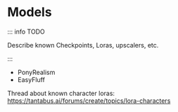 # Models

::: info TODO

Describe known Checkpoints, Loras, upscalers, etc.

:::

- PonyRealism
- EasyFluff

Thread about known character loras: https://tantabus.ai/forums/create/topics/lora-characters

<!--

## Pony Diffusion Installation (VAE specifics)

Click on "Pony Diffusion V6 XL" and then "Import". The download will start in the background. In the meantime, open "Pony Diffusion V6 XL" again, but select `sdxl_vae` to the right and click "Import" once more:

![](/basics/software/sm-pdxl-vae.png){.figure}

VAE is a supplementary file, that will improve the quality of the generated images. If a model comes with a VAE file, you should always download it. Unfortunately, StabilityMatrix doesn't make it easy for you to download both the model and the VAE file both at once, so you have to click "Import" for each of them separately.

VAE comes as a separate smaller file to make it easier for developers to update it. It also makes it easier for you to receive an update, because this way you don't need to re-download the whole multi-gigabyte AI model again. We'll discuss what exactly VAE is and what it does in later chapters.

## Initial Configuration

Set "VAE / Text Encoder" to `sdxl_vae.safetensors`. If you don't see it in the dropdown list, then you [didn't download it](./software#pony-diffusion-v6-xl), so make sure you import this file in StabilityMatrix.

## Scores Ceremony

Now, let's start writing the prompt for our Twilight Sparkle image into the text input at the top called just "Prompt" (we'll leave the "Negative prompt" empty for now).

According to [Pony Diffusion docs][pd-docs], you need to paste this line at the start of the prompt to get images of top quality:

```prompt
score_9, score_8_up, score_7_up, score_6_up, score_5_up, score_4_up
```

The reason why it's required is [complicated](https://civitai.com/articles/4248/what-is-score9-and-how-to-use-it-in-pony-diffusion), and the TLDR is that it's due to a bug found during Pony Diffusion V6 XL training, at which point it was too late to fix it, since it would be too expensive to restart the training.

So, anyway, just keep in mind that all that string of `score_...` must be at the beginning of every prompt for Pony Diffusion. You may just copy and paste it to Forge, and then write everything else on a separate line to visually separate that dumb ceremonial line of `score_...` at the top.

::: tip

Note that Pony Diffusion V7 is going to fix this mistake, thus it's just temporary minor inconvenience. There are some alternative ways to fight it, but let's just copy the `score_...` into the prompt for now.

:::

When you start trying other AI models, you won't need the `score_...` string for them. It is only specific to Pony Diffusion v6 XL. Using that string for other models would only garble their results.

## Source and Rating

Now, here is the time creativity comes into play, and we start describing the desired image to AI.

PD can generate not only pony images, but anime, furry and other cartoon characters. You can add any of the following keywords to your prompt to specify which kind of character you want: `source_pony`, `source_anime`, `source_furry`, `source_cartoon`.

::: info Terminology

We'll call the part of the text in the prompt delimited by punctuation a "**keyword**" or a "**tag**". For example, `source_pony` is a keyword, `clear sky` is a keyword and `blue mane` is also one single keyword. Several words are still counted as a keyword if they are closely related to each other.

Keywords are highlighted with colors in prompt examples for convenience.

:::

PD can generate not only SFW but also NSFW images, and this can be controlled with the keywords `rating_safe`, `rating_questionable` or `rating_explicit`.

So, let's add `source_pony` and `rating_safe` to our prompt to ask for an SFW pony image:

```prompt
score_9, score_8_up, score_7_up, score_6_up, score_5_up, score_4_up,

source_pony, rating_safe // [!code ++]
```

Now, if you click on the big orange "Generate" button, you'll get your first ever SFW AI pony image generated 😌.

![](/basics/prompting/first-ai-image.png){.figure .width30}

This is what I got generated, but your output will definitely be different from this because there is some randomness added to the generation process to make AI produce different images on ever click of the "Generate" button to get some variety. We'll fight with that, but for now we aren't even close to Twilight Sparkle.


-->
